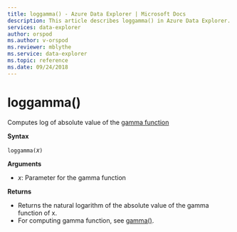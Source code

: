 ```yaml
---
title: loggamma() - Azure Data Explorer | Microsoft Docs
description: This article describes loggamma() in Azure Data Explorer.
services: data-explorer
author: orspod
ms.author: v-orspod
ms.reviewer: mblythe
ms.service: data-explorer
ms.topic: reference
ms.date: 09/24/2018
---
```

# loggamma()

Computes log of absolute value of the [gamma function](https://en.wikipedia.org/wiki/Gamma_function)

**Syntax**

`loggamma(`*x*`)`

**Arguments**

* *x*: Parameter for the gamma function

**Returns**

* Returns the natural logarithm of the absolute value of the gamma function of x.
* For computing gamma function, see [gamma()](gammafunction.md).